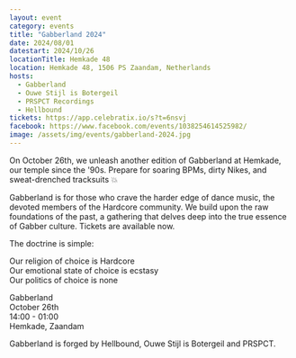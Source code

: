 ```yaml
---
layout: event
category: events
title: "Gabberland 2024"
date: 2024/08/01
datestart: 2024/10/26
locationTitle: Hemkade 48
location: Hemkade 48, 1506 PS Zaandam, Netherlands
hosts:
  - Gabberland
  - Ouwe Stijl is Botergeil
  - PRSPCT Recordings
  - Hellbound
tickets: https://app.celebratix.io/s?t=6nsvj
facebook: https://www.facebook.com/events/1038254614525982/
image: /assets/img/events/gabberland-2024.jpg
---
```


On October 26th, we unleash another edition of Gabberland at Hemkade, our temple since the '90s. Prepare for soaring BPMs, dirty Nikes, and sweat-drenched tracksuits 💥

Gabberland is for those who crave the harder edge of dance music, the devoted members of the Hardcore community. We build upon the raw foundations of the past, a gathering that delves deep into the true essence of Gabber culture. Tickets are available now.

The doctrine is simple:

Our religion of choice is Hardcore  
Our emotional state of choice is ecstasy  
Our politics of choice is none

Gabberland  
October 26th  
14:00 - 01:00  
Hemkade, Zaandam

Gabberland is forged by Hellbound, Ouwe Stijl is Botergeil and PRSPCT.